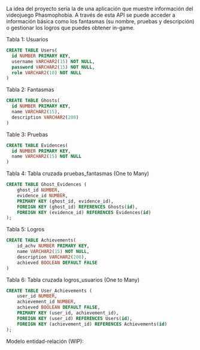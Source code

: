 La idea del proyecto sería la de una aplicación que muestre información del videojuego Phasmophobia. A través de esta API se puede acceder a información básica como los fantasmas (su nombre, pruebas y descripción) o gestionar los logros que puedes obtener in-game.


Tabla 1: Usuarios

```sql
CREATE TABLE Users(
  id NUMBER PRIMARY KEY,
  username VARCHAR2(15) NOT NULL,
  password VARCHAR2(15) NOT NULL,
  role VARCHAR2(10) NOT NULL
)
```


Tabla 2: Fantasmas

```sql
CREATE TABLE Ghosts(
  id NUMBER PRIMARY KEY,
  name VARCHAR2(15),
  description VARCHAR2(200)
)
```

Table 3: Pruebas

```sql
CREATE TABLE Evidences(
  id NUMBER PRIMARY KEY,
  name VARCHAR2(15) NOT NULL
)
```

Tabla 4: Tabla cruzada pruebas_fantasmas (One to Many)

```sql
CREATE TABLE Ghost_Evidences (
    ghost_id NUMBER,
    evidence_id NUMBER,
    PRIMARY KEY (ghost_id, evidence_id),
    FOREIGN KEY (ghost_id) REFERENCES Ghosts(id),
    FOREIGN KEY (evidence_id) REFERENCES Evidences(id)
);
```

Tabla 5: Logros

```sql
CREATE TABLE Achievements(
    id_achv NUMBER PRIMARY KEY,
    name VARCHAR2(15) NOT NULL,
    description VARCHAR2(200),
    achieved BOOLEAN DEFAULT FALSE
)
```


Tabla 6: Tabla cruzada logros_usuarios  (One to Many)

```sql
CREATE TABLE User_Achievements (
    user_id NUMBER,
    achievement_id NUMBER,
    achieved BOOLEAN DEFAULT FALSE,
    PRIMARY KEY (user_id, achievement_id),
    FOREIGN KEY (user_id) REFERENCES Users(id),
    FOREIGN KEY (achievement_id) REFERENCES Achievements(id)
);
```

Modelo entidad-relación (WIP):
